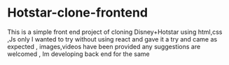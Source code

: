 # Hotstar-clone-frontend

This is a simple front end project of cloning Disney+Hotstar using html,css ,Js only I wanted to try without using react and gave it a try and came as expected , images,videos have been provided any suggestions are welcomed , Im developing back end for the same 
